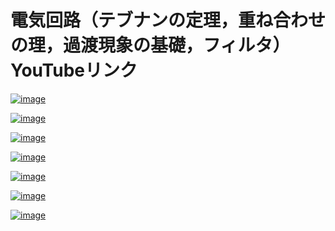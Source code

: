 # 電気回路（テブナンの定理，重ね合わせの理，過渡現象の基礎，フィルタ）YouTubeリンク

[![image](https://user-images.githubusercontent.com/112537733/188296178-49e3e3e8-f556-49d9-a6fb-79fdc044c5f8.png)](https://youtu.be/Iv2evmmBagQ)

[![image](https://user-images.githubusercontent.com/112537733/188296187-010d81d5-8954-40ba-bca5-298a81e18ae1.png)](https://youtu.be/bUJfuViZ1ek)

[![image](https://user-images.githubusercontent.com/112537733/188296196-7dbcff70-fd8b-455e-95bf-1ba102d90958.png)](https://youtu.be/asXkmo5Ngzw)

[![image](https://user-images.githubusercontent.com/112537733/188296198-07a4381c-641e-4623-90ac-00a73576acf1.png)](https://youtu.be/0jd7RjdRQaM)

[![image](https://user-images.githubusercontent.com/112537733/188296226-3670d639-cb7a-4f10-aafb-b8f9882a71df.png)](https://youtu.be/gyghMaoDXA4)

[![image](https://user-images.githubusercontent.com/112537733/188296249-b3c71eb1-5c8c-47dc-9f80-52af849b6283.png)](https://youtu.be/kZdvpxp00Rc)

[![image](https://user-images.githubusercontent.com/112537733/188296301-acb1b586-cee1-4ca3-9e2d-32b224f615da.png)](https://youtu.be/9B1eG_E49cM)
